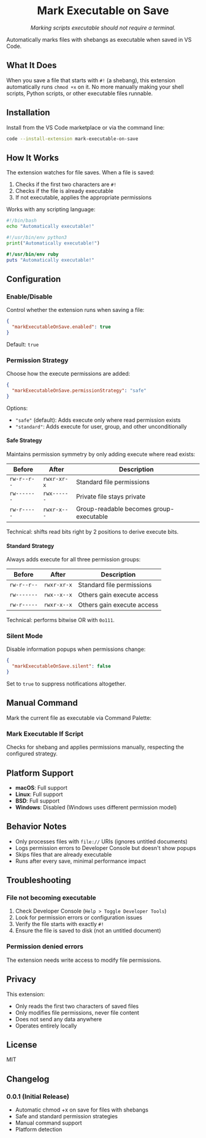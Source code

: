 <div align="center">

# Mark Executable on Save

_Marking scripts executable should not require a terminal._

</div>

Automatically marks files with shebangs as executable when saved in VS Code.

## What It Does

When you save a file that starts with `#!` (a shebang), this extension
automatically runs `chmod +x` on it. No more manually making your shell scripts,
Python scripts, or other executable files runnable.

## Installation

Install from the VS Code marketplace or via the command line:

```bash
code --install-extension mark-executable-on-save
```

## How It Works

The extension watches for file saves. When a file is saved:

1. Checks if the first two characters are `#!`
2. Checks if the file is already executable
3. If not executable, applies the appropriate permissions

Works with any scripting language:

```bash
#!/bin/bash
echo "Automatically executable!"
```

```python
#!/usr/bin/env python3
print("Automatically executable!")
```

```ruby
#!/usr/bin/env ruby
puts "Automatically executable!"
```

## Configuration

### Enable/Disable

Control whether the extension runs when saving a file:

```json
{
  "markExecutableOnSave.enabled": true
}
```

Default: `true`

### Permission Strategy

Choose how the execute permissions are added:

```json
{
  "markExecutableOnSave.permissionStrategy": "safe"
}
```

Options:

- `"safe"` (default): Adds execute only where read permission exists
- `"standard"`: Adds execute for user, group, and other unconditionally

#### Safe Strategy

Maintains permission symmetry by only adding execute where read exists:

| Before      | After       | Description                             |
| ----------- | ----------- | --------------------------------------- |
| `rw-r--r--` | `rwxr-xr-x` | Standard file permissions               |
| `rw-------` | `rwx------` | Private file stays private              |
| `rw-r-----` | `rwxr-x---` | Group-readable becomes group-executable |

Technical: shifts read bits right by 2 positions to derive execute bits.

#### Standard Strategy

Always adds execute for all three permission groups:

| Before      | After       | Description                |
| ----------- | ----------- | -------------------------- |
| `rw-r--r--` | `rwxr-xr-x` | Standard file permissions  |
| `rw-------` | `rwx--x--x` | Others gain execute access |
| `rw-r-----` | `rwxr-x--x` | Others gain execute access |

Technical: performs bitwise OR with `0o111`.

### Silent Mode

Disable information popups when permissions change:

```json
{
  "markExecutableOnSave.silent": false
}
```

Set to `true` to suppress notifications altogether.

## Manual Command

Mark the current file as executable via Command Palette:

### Mark Executable If Script

Checks for shebang and applies permissions manually, respecting the configured
strategy.

## Platform Support

- **macOS**: Full support
- **Linux**: Full support
- **BSD**: Full support
- **Windows**: Disabled (Windows uses different permission model)

## Behavior Notes

- Only processes files with `file://` URIs (ignores untitled documents)
- Logs permission errors to Developer Console but doesn't show popups
- Skips files that are already executable
- Runs after every save, minimal performance impact

## Troubleshooting

### File not becoming executable

1. Check Developer Console (`Help > Toggle Developer Tools`)
2. Look for permission errors or configuration issues
3. Verify the file starts with exactly `#!`
4. Ensure the file is saved to disk (not an untitled document)

### Permission denied errors

The extension needs write access to modify file permissions.

## Privacy

This extension:

- Only reads the first two characters of saved files
- Only modifies file permissions, never file content
- Does not send any data anywhere
- Operates entirely locally

## License

MIT

## Changelog

### 0.0.1 (Initial Release)

- Automatic chmod +x on save for files with shebangs
- Safe and standard permission strategies
- Manual command support
- Platform detection
